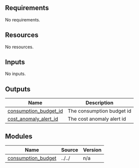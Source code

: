 <!-- BEGIN_TF_DOCS -->
<!-- markdownlint-disable MD033 -->
## Requirements

No requirements.

## Resources

No resources.

<!-- markdownlint-disable MD013 -->
## Inputs

No inputs.

## Outputs

| Name | Description |
|------|-------------|
| <a name="output_consumption_budget_id"></a> [consumption\_budget\_id](#output\_consumption\_budget\_id) | The consumption budget id |
| <a name="output_cost_anomaly_alert_id"></a> [cost\_anomaly\_alert\_id](#output\_cost\_anomaly\_alert\_id) | The cost anomaly alert id |

## Modules

| Name | Source | Version |
|------|--------|---------|
| <a name="module_consumption_budget"></a> [consumption\_budget](#module\_consumption\_budget) | ../../ | n/a |
<!-- END_TF_DOCS -->